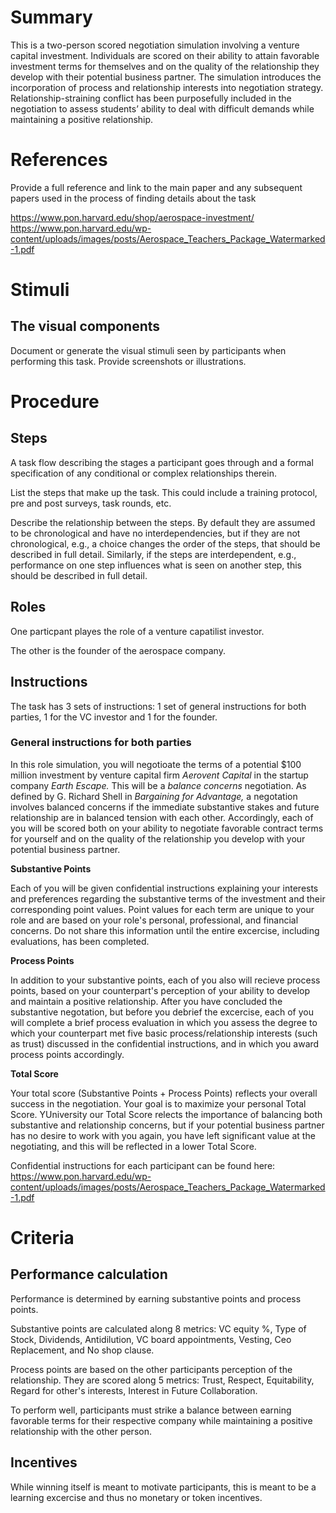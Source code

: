 # Summary
This is a two-person scored negotiation simulation involving a venture capital investment. Individuals are scored on their ability to attain favorable investment terms for themselves and on the quality of the relationship they develop with their potential business partner. The simulation introduces the incorporation of process and relationship interests into negotiation strategy. Relationship-straining conflict has been purposefully included in the negotiation to assess students’ ability to deal with difficult demands while maintaining a positive relationship.


# References
Provide a full reference and link to the main paper and any subsequent papers used in the process of finding details about the task

https://www.pon.harvard.edu/shop/aerospace-investment/
https://www.pon.harvard.edu/wp-content/uploads/images/posts/Aerospace_Teachers_Package_Watermarked-1.pdf

# Stimuli
## The visual components
Document or generate the visual stimuli seen by participants when performing this task. Provide screenshots or illustrations.


# Procedure
## Steps
A task flow describing the stages a participant goes through and a formal specification of any conditional or complex relationships therein. 

List the steps that make up the task. This could include a training protocol, pre and post surveys, task rounds, etc.  

Describe the relationship between the steps. By default they are assumed to be chronological and have no interdependencies, but if they are not chronological, e.g., a choice changes the order of the steps, that should be described in full detail. Similarly, if the steps are interdependent, e.g., performance on one step influences what is seen on another step, this should be described in full detail.

## Roles 
One particpant playes the role of a venture capatilist investor.

The other is the founder of the aerospace company.
## Instructions
The task has 3 sets of instructions: 1 set of general instructions for both parties, 1 for the VC investor and 1 for the founder.

### General instructions for both parties

In this role simulation, you will negotioate the terms of a potential $100 million investment by venture capital firm _Aerovent Capital_ in the startup company _Earth Escape._ This will be a _balance concerns_ negotiation. As defined by G. Richard Shell in _Bargaining for Advantage,_ a negotation involves balanced concerns if the immediate substantive stakes and future relationship are in balanced tension with each other. Accordingly, each of you will be scored both on your ability to negotiate favorable contract terms for yourself and on the quality of the relationship you develop with your potential business partner.

****Substantive Points****

Each of you will be given confidential instructions explaining your interests and preferences regarding the substantive terms of the investment and their corresponding point values. Point values for each term are unique to your role and are based on your role's personal, professional, and financial concerns. Do not share this information until the entire excercise, including evaluations, has been completed.

****Process Points****

In addition to your substantive points, each of you also will recieve process points, based on your counterpart's perception of your ability to develop and maintain a positive relationship. After you have concluded the substantive negotation, but before you debrief the excercise, each of you will complete a brief process evaluation in which you assess the degree to which your counterpart met five basic process/relationship interests (such as trust) discussed in the confidential instructions, and in which you award process points accordingly.

****Total Score****

Your total score (Substantive Points + Process Points) reflects your overall success in the negotiation. Your goal is to maximize your personal Total Score. YUniversity our Total Score relects the importance of balancing both substantive and relationship concerns, but if your potential business partner has no desire to work with you again, you have left significant value at the negotiating, and this will be reflected in a lower Total Score.

Confidential instructions for each participant can be found here: https://www.pon.harvard.edu/wp-content/uploads/images/posts/Aerospace_Teachers_Package_Watermarked-1.pdf



 
# Criteria
## Performance calculation

Performance is determined by earning substantive points and process points. 

Substantive points are calculated along 8 metrics: VC equity %, Type of Stock, Dividends, Antidilution, VC board appointments, Vesting, Ceo Replacement, and No shop clause. 

Process points are based on the other participants perception of the relationship. They are scored along 5 metrics: Trust, Respect, Equitability, Regard for other's interests, Interest in Future Collaboration.

To perform well, participants must strike a balance between earning favorable terms for their respective company while maintaining a positive relationship with the other person.


## Incentives
While winning itself is meant to motivate participants, this is meant to be a learning excercise and thus no monetary or token incentives.
